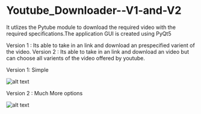 # Youtube_Downloader--V1-and-V2

It utlizes the Pytube module to download the required video with the required specifications.The application GUI is created using PyQt5

Version 1 : Its able to take in an link and download an prespecified varient of the video.
Version 2 : Its able to take in an link and download an video but can choose all varients of the video offered by youtube.

Version 1: Simple

![alt text](https://github.com/bmaneesh2000/Youtube_Downloader--V1-and-V2/blob/main/yt/1.jpg?raw=true)

Version 2 : Much More options

![alt text](https://github.com/bmaneesh2000/Youtube_Downloader--V1-and-V2/blob/main/yt/2.jpg?raw=true)
